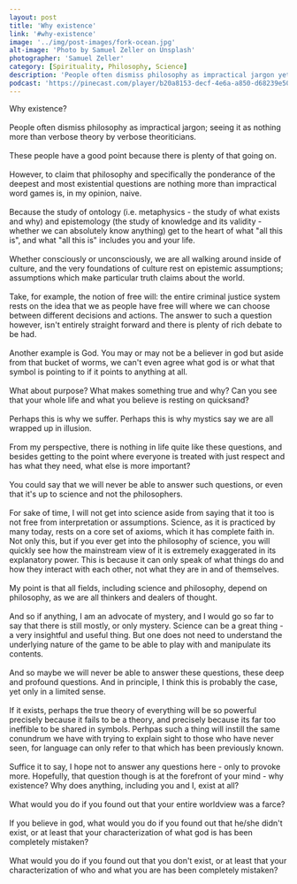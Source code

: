 ```yaml
---
layout: post
title: 'Why existence'
link: '#why-existence'
image: '../img/post-images/fork-ocean.jpg'
alt-image: 'Photo by Samuel Zeller on Unsplash'
photographer: 'Samuel Zeller'
category: [Spirituality, Philosophy, Science]
description: 'People often dismiss philosophy as impractical jargon yet fail to see how it is at the foundation of their life...'
podcast: 'https://pinecast.com/player/b20a8153-decf-4e6a-a850-d68239e50207?theme=minimal'
---
```

Why existence?
<br>
<br>
People often dismiss philosophy as impractical jargon; seeing it as nothing more than verbose theory by verbose theoriticians.
<br>
<br>
These people have a good point because there is plenty of that going on.
<br>
<br>
However, to claim that philosophy and specifically the ponderance of the deepest and most existential questions are nothing more than impractical word games is, in my opinion, naive. 
<br>
<br>
Because the study of ontology (i.e. metaphysics - the study of what exists and why) and epistemology (the study of knowledge and its validity - whether we can absolutely know anything) get to the heart of what "all this is", and what "all this is" includes you and your life. 
<br>
<br>
Whether consciously or unconsciously, we are all walking around inside of culture, and the very foundations of culture rest on epistemic assumptions; assumptions which make particular truth claims about the world.
<br>
<br>
Take, for example, the notion of free will: the entire criminal justice system rests on the idea that we as people have free will where we can choose between different decisions and actions. The answer to such a question however, isn't entirely straight forward and there is plenty of rich debate to be had.
<br>
<br>
Another example is God. You may or may not be a believer in god but aside from that bucket of worms, we can't even agree what god is or what that symbol is pointing to if it points to anything at all.
<br>
<br>
What about purpose? What makes something true and why? Can you see that your whole life and what you believe is resting on quicksand?
<br>
<br>
Perhaps this is why we suffer. Perhaps this is why mystics say we are all wrapped up in illusion. 
<br>
<br>
From my perspective, there is nothing in life quite like these questions, and besides getting to the point where everyone is treated with just respect and has what they need, what else is more important?
<br>
<br>
You could say that we will never be able to answer such questions, or even that it's up to science and not the philosophers.
<br>
<br>
For sake of time,  I will not get into science aside from saying that it too is not free from interpretation or assumptions. Science, as it is practiced by many today, rests on a core set of axioms, which it has complete faith in. Not only this, but if you ever get into the philosophy of science, you will quickly see how the mainstream view of it is extremely exaggerated in its explanatory power. This is because it can only speak of what things do and how they interact with each other, not what they are in and of themselves. 
<br>
<br>
My point is that all fields, including science and philosophy, depend on philosophy, as we are all thinkers and dealers of thought.
<br>
<br>
And so if anything, I am an advocate of mystery, and I would go so far to say that there is still mostly, or only mystery. Science can be a great thing - a very insightful and useful thing. But one does not need to understand the underlying nature of the game to be able to play with and manipulate its contents.
<br>
<br>
And so maybe we will never be able to answer these questions, these deep and profound questions. And in principle, I think this is probably the case, yet only in a limited sense. 
<br>
<br>
If it exists, perhaps the true theory of everything will be so powerful precisely because it fails to be a theory, and precisely because its far too ineffible to be shared in symbols. Perhpas such a thing will instill the same conundrum we have with trying to explain sight to those who have never seen, for language can only refer to that which has been previously known.
<br>
<br>
Suffice it to say, I hope not to answer any questions here - only to provoke more. Hopefully, that question though is at the forefront of your mind - why existence? Why does anything, including you and I, exist at all?
<br>
<br>
What would you do if you found out that your entire worldview was a farce?
<br>
<br>
If you believe in god, what would you do if you found out that he/she didn't exist, or at least that your characterization of what god is has been completely mistaken?
<br>
<br>
What would you do if you found out that you don't exist, or at least that your characterization of who and what you are has been completely mistaken?